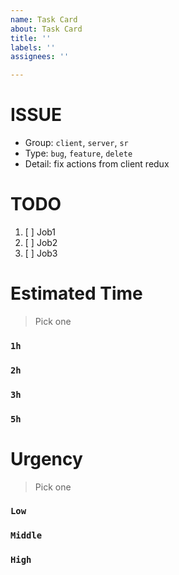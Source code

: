 ```yaml
---
name: Task Card
about: Task Card
title: ''
labels: ''
assignees: ''

---
```


# ISSUE
- Group: `client`, `server`, `sr`
- Type: `bug`, `feature`, `delete` 
- Detail: fix actions from client redux

# TODO
1. [ ] Job1
2. [ ] Job2
3. [ ] Job3

# Estimated Time
> Pick one
### `1h`
### `2h`
### `3h`
### `5h`

# Urgency
> Pick one
### `Low`
### `Middle`
### `High`
